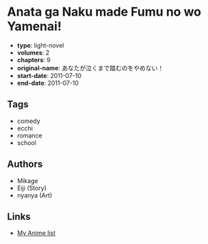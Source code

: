 # Anata ga Naku made Fumu no wo Yamenai!

-   **type**: light-novel
-   **volumes**: 2
-   **chapters**: 9
-   **original-name**: あなたが泣くまで踏むのをやめない！
-   **start-date**: 2011-07-10
-   **end-date**: 2011-07-10

## Tags

-   comedy
-   ecchi
-   romance
-   school

## Authors

-   Mikage
-   Eiji (Story)
-   nyanya (Art)

## Links

-   [My Anime list](https://myanimelist.net/manga/57817/Anata_ga_Naku_made_Fumu_no_wo_Yamenai)
